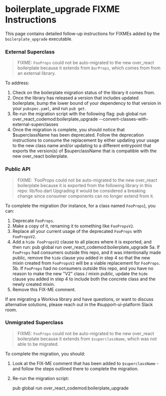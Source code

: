 # boilerplate_upgrade FIXME Instructions

This page contains detailed follow-up instructions for FIXMEs added by the `boilerplate_upgrade` executable.


### External Superclass

> FIXME: `FooProps` could not be auto-migrated to the new over_react boilerplate because it extends from `BarProps`, which comes from from an external library.

To address:
1. Check on the boilerplate migration status of the library it comes from.
2. Once the library has released a version that includes updated boilerplate,
   bump the lower bound of your dependency to that version in your `pubspec.yaml`, and run `pub get`.
3. Re-run the migration script with the following flag:
   pub global run over_react_codemod:boilerplate_upgrade --convert-classes-with-external-superclasses
4. Once the migration is complete, you should notice that $superclassName has been deprecated. 
   Follow the deprecation instructions to consume the replacement by either updating your usage to
   the new class name and/or updating to a different entrypoint that exports the version(s) of 
   $superclassName that is compatible with the new over_react boilerplate.


### Public API

> FIXME: `FooProps could not be auto-migrated to the new over_react boilerplate because it is exported from the following library in this repo:
> lib/foo.dart
> Upgrading it would be considered a breaking change since consumer components can no longer extend from it. 

To complete the migration (for instance, for a class named `FooProps`), you can: 
1. Deprecate `FooProps`.
2. Make a copy of it, renaming it to something like `FooPropsV2`.
3. Replace all your current usage of the deprecated `FooProps` with `FooPropsV2`.
4. Add a `hide FooPropsV2` clause to all places where it is exported, and then run:
     pub global run over_react_codemod:boilerplate_upgrade
5a. If `FooProps` had consumers outside this repo, and it was intentionally made public,
    remove the `hide` clause you added in step 4 so that the new mixin created from `FooPropsV2` 
    will be a viable replacement for `FooProps`.
5b. If `FooProps` had no consumers outside this repo, and you have no reason to make the new
    "V2" class / mixin public, update the `hide` clause you added in step 4 to include both the 
    concrete class and the newly created mixin.
6. Remove this FIX-ME comment.

If are migrating a Workiva library and have questions, or want to discuss alternative solutions, 
please reach out in the #support-ui-platform Slack room. 


### Unmigrated Superclass
> FIXME: `FooProps` could not be auto-migrated to the new over_react boilerplate because it extends from `$superclassName`, which was not able to be migrated.

To complete the migration, you should:
  1. Look at the FIX-ME comment that has been added to `$superclassName` - 
     and follow the steps outlined there to complete the migration.
  2. Re-run the migration script:
     
        pub global run over_react_codemod:boilerplate_upgrade
